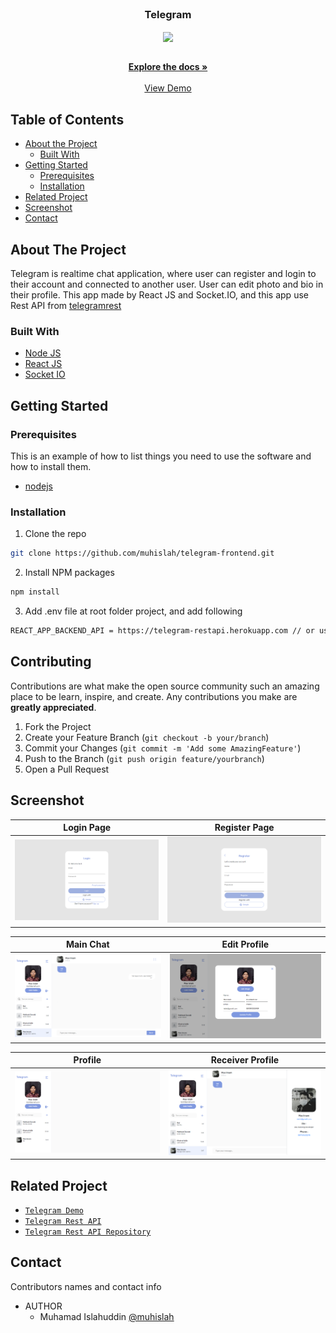 <br />
<p align="center">

  <h3 align="center">Telegram</h3>
  <p align="center">
    <image align="center" width="200" src='./images/telegram.jpg' />
  </p>

  <p align="center">
    <br />
    <a href="https://github.com/muhislah/telegram-frontend.git"><strong>Explore the docs »</strong></a>
    <br />
    <br />
    <a href="https://telegram-xi.vercel.app/">View Demo</a>
  </p>
</p>



<!-- TABLE OF CONTENTS -->
## Table of Contents

* [About the Project](#about-the-project)
  * [Built With](#built-with)
* [Getting Started](#getting-started)
  * [Prerequisites](#prerequisites)
  * [Installation](#installation)
* [Related Project](#related-project)
* [Screenshot](#screenshot)
* [Contact](#contact)



<!-- ABOUT THE PROJECT -->
## About The Project


Telegram is realtime chat application, where user can register and login to their account and connected to another user. User can edit photo and bio in their profile. This app made by React JS and Socket.IO, and this app use Rest API from [telegramrest](https://telegram-restapi.herokuapp.com/)

### Built With

* [Node JS](https://nodejs.org/en/docs/)
* [React JS](https://reactjs.org/)
* [Socket IO](https://socket.io/docs/v4/)



<!-- GETTING STARTED -->
## Getting Started

### Prerequisites

This is an example of how to list things you need to use the software and how to install them.

* [nodejs](https://nodejs.org/en/download/)

### Installation

1. Clone the repo
```sh
git clone https://github.com/muhislah/telegram-frontend.git
```
2. Install NPM packages
```sh
npm install
```
3. Add .env file at root folder project, and add following
```sh
REACT_APP_BACKEND_API = https://telegram-restapi.herokuapp.com // or use your own

```

<!-- CONTRIBUTING -->
## Contributing

Contributions are what make the open source community such an amazing place to be learn, inspire, and create. Any contributions you make are **greatly appreciated**.

1. Fork the Project
2. Create your Feature Branch (`git checkout -b your/branch`)
3. Commit your Changes (`git commit -m 'Add some AmazingFeature'`)
4. Push to the Branch (`git push origin feature/yourbranch`)
5. Open a Pull Request

<!-- SCREENSHOT -->
## Screenshot
| Login Page | Register Page |
| ------------- | ------------- |
| ![login](/images/login.png?raw=true " ") | ![register](/images/register.png?raw=true " ") |

| Main Chat | Edit Profile |
| ------------- | ------------- |
| ![chat](/images/mainchat2.png?raw=true " ") | ![edit](/images/editprofile.png?raw=true " ") |

| Profile | Receiver Profile |
| ------------- | ------------- |
| ![profile](/images/profile.png?raw=true " ") | ![receiver](/images/profile3.png?raw=true " ") |


<!-- RELATED PROJECT -->
## Related Project
* [`Telegram Demo`](https://telegram-xi.vercel.app/)
* [`Telegram Rest API`](https://telegram-restapi.herokuapp.com)
* [`Telegram Rest API Repository`](https://github.com/muhislah/telegram-backend.git)


<!-- CONTACT -->
## Contact

Contributors names and contact info

* AUTHOR
  * Muhamad Islahuddin [@muhislah](https://github.com/muhislah)
